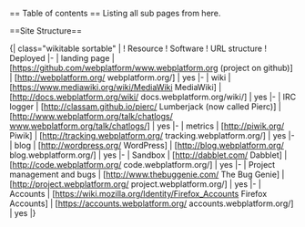 == Table of contents ==
Listing all sub pages from here.

<splist />

==Site Structure==

{| class="wikitable sortable" |
! Resource
! Software
! URL structure
! Deployed
|- 
| landing page
| [https://github.com/webplatform/www.webplatform.org (project on github)]
| [http://webplatform.org/ webplatform.org/]
| yes
|-
| wiki
| [https://www.mediawiki.org/wiki/MediaWiki MediaWiki]
| [http://docs.webplatform.org/wiki/ docs.webplatform.org/wiki/]
| yes
|-
| IRC logger
| [http://classam.github.io/pierc/ Lumberjack (now called Pierc)]
| [http://www.webplatform.org/talk/chatlogs/ www.webplatform.org/talk/chatlogs/]
| yes
|-
| metrics
| [http://piwik.org/ Piwik]
| [http://tracking.webplatform.org/ tracking.webplatform.org/]
| yes
|-
| blog
| [http://wordpress.org/ WordPress]
| [http://blog.webplatform.org/ blog.webplatform.org/]
| yes
|-
| Sandbox
| [http://dabblet.com/ Dabblet]
| [http://code.webplatform.org/ code.webplatform.org/]
| yes
|-
| Project management and bugs
| [http://www.thebuggenie.com/ The Bug Genie]
| [http://project.webplatform.org/ project.webplatform.org/]
| yes
|-
| Accounts
| [https://wiki.mozilla.org/Identity/Firefox_Accounts Firefox Accounts]
| [https://accounts.webplatform.org/ accounts.webplatform.org/]
| yes
|}